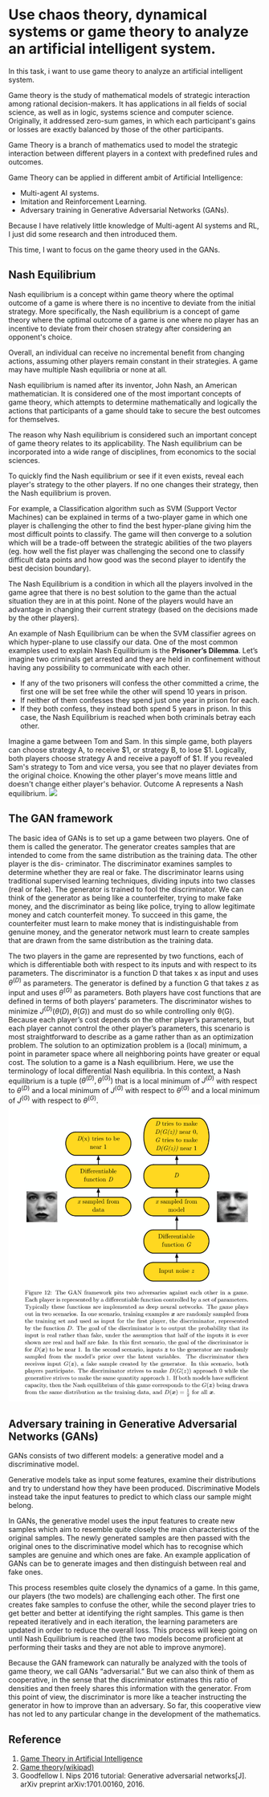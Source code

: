 # Use chaos theory, dynamical systems or game theory to analyze an artificial intelligent system.
In this task, i want to use game theory to analyze an artificial intelligent system. 

Game theory is the study of mathematical models of strategic interaction among rational decision-makers.
It has applications in all fields of social science, as well as in logic, systems science and computer science. Originally, it addressed zero-sum games, in which each participant's gains or losses are exactly balanced by those of the other participants. 

Game Theory is a branch of mathematics used to model the strategic interaction between different players in a context with predefined rules and outcomes.

Game Theory can be applied in different ambit of Artificial Intelligence:
- Multi-agent AI systems.
- Imitation and Reinforcement Learning.
- Adversary training in Generative Adversarial Networks (GANs).

Because I have relatively little knowledge of Multi-agent AI systems and RL, I just did some research and then introduced them. 

This time, I want to focus on the game theory used in the GANs.

## Nash Equilibrium
Nash equilibrium is a concept within game theory where the optimal outcome of a game is where there is no incentive to deviate from the initial strategy. More specifically, the Nash equilibrium is a concept of game theory where the optimal outcome of a game is one where no player has an incentive to deviate from their chosen strategy after considering an opponent's choice.

Overall, an individual can receive no incremental benefit from changing actions, assuming other players remain constant in their strategies. A game may have multiple Nash equilibria or none at all.

Nash equilibrium is named after its inventor, John Nash, an American mathematician. It is considered one of the most important concepts of game theory, which attempts to determine mathematically and logically the actions that participants of a game should take to secure the best outcomes for themselves.

The reason why Nash equilibrium is considered such an important concept of game theory relates to its applicability. The Nash equilibrium can be incorporated into a wide range of disciplines, from economics to the social sciences.

To quickly find the Nash equilibrium or see if it even exists, reveal each player's strategy to the other players. If no one changes their strategy, then the Nash equilibrium is proven.

For example, a Classification algorithm such as SVM (Support Vector Machines) can be explained in terms of a two-player game in which one player is challenging the other to find the best hyper-plane giving him the most difficult points to classify. The game will then converge to a solution which will be a trade-off between the strategic abilities of the two players (eg. how well the fist player was challenging the second one to classify difficult data points and how good was the second player to identify the best decision boundary).

The Nash Equilibrium is a condition in which all the players involved in the game agree that there is no best solution to the game than the actual situation they are in at this point. None of the players would have an advantage in changing their current strategy (based on the decisions made by the other players).

An example of Nash Equilibrium can be when the SVM classifier agrees on which hyper-plane to use classify our data.
One of the most common examples used to explain Nash Equilibrium is the **Prisoner’s Dilemma**. Let’s imagine two criminals get arrested and they are held in confinement without having any possibility to communicate with each other.
- If any of the two prisoners will confess the other committed a crime, the first one will be set free while the other will spend 10 years in prison.
- If neither of them confesses they spend just one year in prison for each.
- If they both confess, they instead both spend 5 years in prison.
In this case, the Nash Equilibrium is reached when both criminals betray each other.

Imagine a game between Tom and Sam. In this simple game, both players can choose strategy A, to receive $1, or strategy B, to lose $1. Logically, both players choose strategy A and receive a payoff of $1.
If you revealed Sam's strategy to Tom and vice versa, you see that no player deviates from the original choice. Knowing the other player's move means little and doesn't change either player's behavior. Outcome A represents a Nash equilibrium.
![](https://www.investopedia.com/thmb/nhmriD2IaPM6hhszxfbKWlajLms=/2128x0/filters:no_upscale():max_bytes(150000):strip_icc():format(webp)/NashEquilibrium2-cbc58a27a37a4aab9585c3fc87938509.png)
## The GAN framework
The basic idea of GANs is to set up a game between two players. One of them is called the generator. The generator creates samples that are intended to come from the same distribution as the training data. The other player is the dis- criminator. The discriminator examines samples to determine whether they are real or fake. The discriminator learns using traditional supervised learning techniques, dividing inputs into two classes (real or fake). The generator is trained to fool the discriminator. We can think of the generator as being like a counterfeiter, trying to make fake money, and the discriminator as being like police, trying to allow legitimate money and catch counterfeit money. To succeed in this game, the counterfeiter must learn to make money that is indistinguishable from genuine money, and the generator network must learn to create samples that are drawn from the same distribution as the training data. 

The two players in the game are represented by two functions, each of which
is differentiable both with respect to its inputs and with respect to its parameters. The discriminator is a function D that takes x as input and uses $θ^{(D)}$ as parameters. The generator is defined by a function G that takes z as input and uses $θ^{(G)}$ as parameters. 
Both players have cost functions that are defined in terms of both players’ parameters. The discriminator wishes to minimize $J^{(D)}(θ(D), θ(G))$
and must do so while controlling only θ(G). Because each
player’s cost depends on the other player’s parameters, but each player cannot
control the other player’s parameters, this scenario is most straightforward to describe as a game rather than as an optimization problem. The solution to an optimization problem is a (local) minimum, a point in parameter space where all neighboring points have greater or equal cost. The solution to a game is a Nash equilibrium. 
Here, we use the terminology of local differential Nash equilibria. In this context, a Nash equilibrium is a tuple $(θ^{(D)}, θ^{(G)})$ that is a local minimum of $J^{(D)}$ with respect to $θ^{(D)}$ and a local minimum of $J^{(G)}$ with respect to $θ^{(G)}$ and a local minimum of $J^{(G)}$ with respect to $θ^{(G)}$.
![gan](img/gan.png)
## Adversary training in Generative Adversarial Networks (GANs)
GANs consists of two different models: a generative model and a discriminative model.

Generative models take as input some features, examine their distributions and try to understand how they have been produced. 
Discriminative Models instead take the input features to predict to which class our sample might belong. 

In GANs, the generative model uses the input features to create new samples which aim to resemble quite closely the main characteristics of the original samples. The newly generated samples are then passed with the original ones to the discriminative model which has to recognise which samples are genuine and which ones are fake.
An example application of GANs can be to generate images and then distinguish between real and fake ones.

This process resembles quite closely the dynamics of a game. In this game, our players (the two models) are challenging each other. The first one creates fake samples to confuse the other, while the second player tries to get better and better at identifying the right samples.
This game is then repeated iteratively and in each iteration, the learning parameters are updated in order to reduce the overall loss.
This process will keep going on until Nash Equilibrium is reached (the two models become proficient at performing their tasks and they are not able to improve anymore).

Because the GAN framework can naturally be analyzed with the tools of game theory, we call GANs “adversarial.” 
But we can also think of them as cooperative, in the sense that the discriminator estimates this ratio of densities and then freely shares this information with the generator. 
From this point of view, the discriminator is more like a teacher instructing the generator in how to improve than an adversary. So far, this cooperative view has not led to any particular change in the development of the mathematics.
## Reference
1. [Game Theory in Artificial Intelligence](https://towardsdatascience.com/game-theory-in-artificial-intelligence-57a7937e1b88)
2. [Game theory(wikipad)](https://en.wikipedia.org/wiki/Game_theory)
3. Goodfellow I. Nips 2016 tutorial: Generative adversarial networks[J]. arXiv preprint arXiv:1701.00160, 2016.
